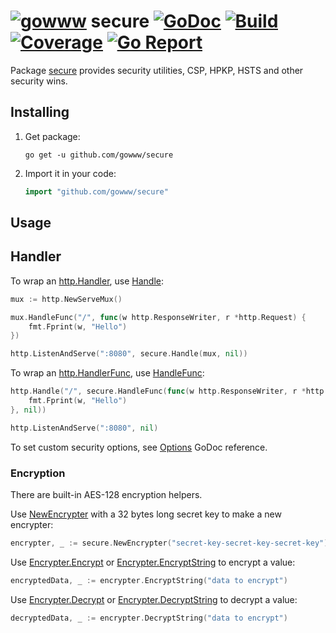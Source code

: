 # [![gowww](https://avatars.githubusercontent.com/u/18078923?s=20)](https://github.com/gowww) secure [![GoDoc](https://godoc.org/github.com/gowww/secure?status.svg)](https://godoc.org/github.com/gowww/secure) [![Build](https://travis-ci.org/gowww/secure.svg?branch=master)](https://travis-ci.org/gowww/secure) [![Coverage](https://coveralls.io/repos/github/gowww/secure/badge.svg?branch=master)](https://coveralls.io/github/gowww/secure?branch=master) [![Go Report](https://goreportcard.com/badge/github.com/gowww/secure)](https://goreportcard.com/report/github.com/gowww/secure)

Package [secure](https://godoc.org/github.com/gowww/secure) provides security utilities, CSP, HPKP, HSTS and other security wins.

## Installing

1. Get package:

	```Shell
	go get -u github.com/gowww/secure
	```

2. Import it in your code:

	```Go
	import "github.com/gowww/secure"
	```

## Usage

## Handler

To wrap an [http.Handler](https://golang.org/pkg/net/http/#Handler), use [Handle](https://godoc.org/github.com/gowww/secure#Handle):

```Go
mux := http.NewServeMux()

mux.HandleFunc("/", func(w http.ResponseWriter, r *http.Request) {
	fmt.Fprint(w, "Hello")
})

http.ListenAndServe(":8080", secure.Handle(mux, nil))
```

To wrap an [http.HandlerFunc](https://golang.org/pkg/net/http/#HandlerFunc), use [HandleFunc](https://godoc.org/github.com/gowww/secure#HandleFunc):

```Go
http.Handle("/", secure.HandleFunc(func(w http.ResponseWriter, r *http.Request) {
	fmt.Fprint(w, "Hello")
}, nil))

http.ListenAndServe(":8080", nil)
```

To set custom security options, see [Options](https://godoc.org/github.com/gowww/secure#Options) GoDoc reference.

### Encryption

There are built-in AES-128 encryption helpers.

Use [NewEncrypter](https://godoc.org/github.com/gowww/secure#NewEncrypter) with a 32 bytes long secret key to make a new encrypter:

```Go
encrypter, _ := secure.NewEncrypter("secret-key-secret-key-secret-key")
```

Use [Encrypter.Encrypt](https://godoc.org/github.com/gowww/secure#Encrypter.Encrypt) or [Encrypter.EncryptString](https://godoc.org/github.com/gowww/secure#Encrypter.EncryptString) to encrypt a value:

```Go
encryptedData, _ := encrypter.EncryptString("data to encrypt")
```

Use [Encrypter.Decrypt](https://godoc.org/github.com/gowww/secure#Encrypter.Decrypt) or [Encrypter.DecryptString](https://godoc.org/github.com/gowww/secure#Encrypter.DecryptString) to decrypt a value:

```Go
decryptedData, _ := encrypter.DecryptString("data to encrypt")
```
